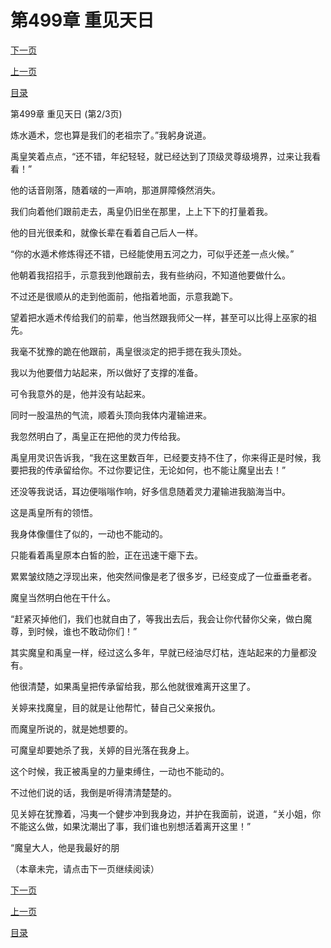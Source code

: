 <h1>第499章   重见天日</h1>
            <div><p><a href="./1496_%E7%AC%AC499%E7%AB%A0_%E9%87%8D%E8%A7%81%E5%A4%A9%E6%97%A5.md">下一页</a></p><p><a href="./1494_%E7%AC%AC499%E7%AB%A0_%E9%87%8D%E8%A7%81%E5%A4%A9%E6%97%A5.md">上一页</a></p><p><a href="../">目录</a></p></div>
            <div><p>第499章   重见天日 (第2/3页)</p><p>炼水遁术，您也算是我们的老祖宗了。”我躬身说道。</p><p>禹皇笑着点点，“还不错，年纪轻轻，就已经达到了顶级灵尊级境界，过来让我看看！”</p><p>他的话音刚落，随着啵的一声响，那道屏障倏然消失。</p><p>我们向着他们跟前走去，禹皇仍旧坐在那里，上上下下的打量着我。</p><p>他的目光很柔和，就像长辈在看着自己后人一样。</p><p>“你的水遁术修炼得还不错，已经能使用五河之力，可似乎还差一点火候。”</p><p>他朝着我招招手，示意我到他跟前去，我有些纳闷，不知道他要做什么。</p><p>不过还是很顺从的走到他面前，他指着地面，示意我跪下。</p><p>望着把水遁术传给我们的前辈，他当然跟我师父一样，甚至可以比得上巫家的祖先。</p><p>我毫不犹豫的跪在他跟前，禹皇很淡定的把手摁在我头顶处。</p><p>我以为他要借力站起来，所以做好了支撑的准备。</p><p>可令我意外的是，他并没有站起来。</p><p>同时一股温热的气流，顺着头顶向我体内灌输进来。</p><p>我忽然明白了，禹皇正在把他的灵力传给我。</p><p>禹皇用灵识告诉我，“我在这里数百年，已经要支持不住了，你来得正是时候，我要把我的传承留给你。不过你要记住，无论如何，也不能让魔皇出去！”</p><p>还没等我说话，耳边便嗡嗡作响，好多信息随着灵力灌输进我脑海当中。</p><p>这是禹皇所有的领悟。</p><p>我身体像僵住了似的，一动也不能动的。</p><p>只能看着禹皇原本白皙的脸，正在迅速干瘪下去。</p><p>累累皱纹随之浮现出来，他突然间像是老了很多岁，已经变成了一位垂垂老者。</p><p>魔皇当然明白他在干什么。</p><p>“赶紧灭掉他们，我们也就自由了，等我出去后，我会让你代替你父亲，做白魔尊，到时候，谁也不敢动你们！”</p><p>其实魔皇和禹皇一样，经过这么多年，早就已经油尽灯枯，连站起来的力量都没有。</p><p>他很清楚，如果禹皇把传承留给我，那么他就很难离开这里了。</p><p>关婷来找魔皇，目的就是让他帮忙，替自己父亲报仇。</p><p>而魔皇所说的，就是她想要的。</p><p>可魔皇却要她杀了我，关婷的目光落在我身上。</p><p>这个时候，我正被禹皇的力量束缚住，一动也不能动的。</p><p>不过他们说的话，我倒是听得清清楚楚的。</p><p>见关婷在犹豫着，冯夷一个健步冲到我身边，并护在我面前，说道，“关小姐，你不能这么做，如果沈潮出了事，我们谁也别想活着离开这里！”</p><p>“魔皇大人，他是我最好的朋</p><p>（本章未完，请点击下一页继续阅读）</p></div>
            <div><p><a href="./1496_%E7%AC%AC499%E7%AB%A0_%E9%87%8D%E8%A7%81%E5%A4%A9%E6%97%A5.md">下一页</a></p><p><a href="./1494_%E7%AC%AC499%E7%AB%A0_%E9%87%8D%E8%A7%81%E5%A4%A9%E6%97%A5.md">上一页</a></p><p><a href="../">目录</a></p></div>